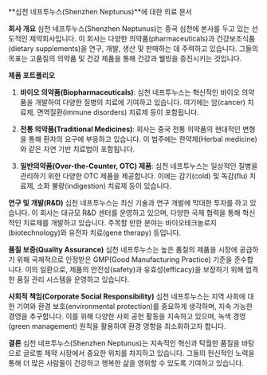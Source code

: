 **심천 네프투누스(Shenzhen Neptunus)**에 대한 의료 문서

**회사 개요**
심천 네프투누스(Shenzhen Neptunus)는 중국 심천에 본사를 두고 있는 선도적인 제약회사입니다. 이 회사는 다양한 의약품(pharmaceuticals)과 건강보조식품(dietary supplements)을 연구, 개발, 생산 및 판매하는 데 주력하고 있습니다. 그들의 목표는 고품질의 의약품 및 건강 제품을 통해 건강과 웰빙을 증진시키는 것입니다.

**제품 포트폴리오**
1. **바이오 의약품(Biopharmaceuticals)**: 심천 네프투누스는 혁신적인 바이오 의약품을 개발하여 다양한 질병의 치료에 기여하고 있습니다. 여기에는 암(cancer) 치료제, 면역질환(immune disorders) 치료제 등이 포함됩니다.

2. **전통 의약품(Traditional Medicines)**: 회사는 중국 전통 의약품의 현대적인 변형을 통해 환자의 요구에 부응하고 있습니다. 이 범주에는 한약제(Herbal medicine)와 같은 자연 기반 치료법이 포함됩니다.

3. **일반의약품(Over-the-Counter, OTC) 제품**: 심천 네프투누스는 일상적인 질병을 관리하기 위한 다양한 OTC 제품을 제공합니다. 이에는 감기(cold) 및 독감(flu) 치료제, 소화 불량(indigestion) 치료제 등이 있습니다.

**연구 및 개발(R&D)**
심천 네프투누스는 최신 기술과 연구 개발에 막대한 투자를 하고 있습니다. 이 회사는 대규모 R&D 센터를 운영하고 있으며, 다양한 국제 협력을 통해 혁신적인 치료제를 개발하고 있습니다. 주목할 만한 분야는 바이오테크놀로지(biotechnology)와 유전자 치료(gene therapy) 등입니다.

**품질 보증(Quality Assurance)**
심천 네프투누스는 높은 품질의 제품을 시장에 공급하기 위해 국제적으로 인정받은 GMP(Good Manufacturing Practice) 기준을 준수합니다. 이의 일환으로, 제품의 안전성(safety)과 유효성(efficacy)을 보장하기 위해 엄격한 품질 관리 시스템을 운영하고 있습니다.

**사회적 책임(Corporate Social Responsibility)**
심천 네프투누스는 지역 사회에 대한 기여와 환경 보호(environmental protection)를 중요하게 생각하며, 지속 가능한 경영을 추구합니다. 이를 위해 다양한 사회 공헌 활동을 지속하고 있으며, 녹색 경영(green management) 원칙을 활용하여 환경 영향을 최소화하고자 합니다.

**결론**
심천 네프투누스(Shenzhen Neptunus)는 지속적인 혁신과 탁월한 품질을 바탕으로 글로벌 제약 시장에서 중요한 위치를 차지하고 있습니다. 그들의 헌신적인 노력을 통해 더 많은 사람들이 건강하고 행복한 삶을 영위할 수 있도록 기여하고 있습니다.